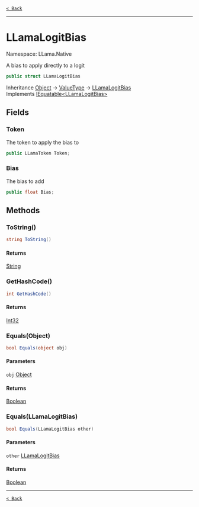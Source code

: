 [`< Back`](./)

---

# LLamaLogitBias

Namespace: LLama.Native

A bias to apply directly to a logit

```csharp
public struct LLamaLogitBias
```

Inheritance [Object](https://docs.microsoft.com/en-us/dotnet/api/system.object) → [ValueType](https://docs.microsoft.com/en-us/dotnet/api/system.valuetype) → [LLamaLogitBias](./llama.native.llamalogitbias.md)<br>
Implements [IEquatable&lt;LLamaLogitBias&gt;](https://docs.microsoft.com/en-us/dotnet/api/system.iequatable-1)

## Fields

### **Token**

The token to apply the bias to

```csharp
public LLamaToken Token;
```

### **Bias**

The bias to add

```csharp
public float Bias;
```

## Methods

### **ToString()**

```csharp
string ToString()
```

#### Returns

[String](https://docs.microsoft.com/en-us/dotnet/api/system.string)<br>

### **GetHashCode()**

```csharp
int GetHashCode()
```

#### Returns

[Int32](https://docs.microsoft.com/en-us/dotnet/api/system.int32)<br>

### **Equals(Object)**

```csharp
bool Equals(object obj)
```

#### Parameters

`obj` [Object](https://docs.microsoft.com/en-us/dotnet/api/system.object)<br>

#### Returns

[Boolean](https://docs.microsoft.com/en-us/dotnet/api/system.boolean)<br>

### **Equals(LLamaLogitBias)**

```csharp
bool Equals(LLamaLogitBias other)
```

#### Parameters

`other` [LLamaLogitBias](./llama.native.llamalogitbias.md)<br>

#### Returns

[Boolean](https://docs.microsoft.com/en-us/dotnet/api/system.boolean)<br>

---

[`< Back`](./)
